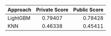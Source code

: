 | Approach | Private Score | Public Score |
| :---        |    :----:   |          ---: |
| LightGBM      | 0.79407       | 0.78428   |
| KNN   | 0.46338        | 0.45411      |